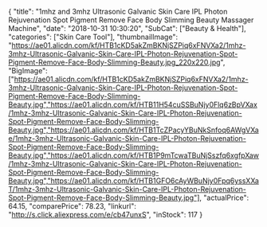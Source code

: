 {
	"title": "1mhz and 3mhz Ultrasonic Galvanic Skin Care IPL Photon Rejuvenation Spot Pigment Remove Face Body Slimming Beauty Massager Machine",
	"date": "2018-10-31 10:30:20",
	"SubCat": ["Beauty & Health"],
	"categories": ["Skin Care Tool"],
	"thumbnailImage": "https://ae01.alicdn.com/kf/HTB1cKD5akZmBKNjSZPiq6xFNVXa2/1mhz-3mhz-Ultrasonic-Galvanic-Skin-Care-IPL-Photon-Rejuvenation-Spot-Pigment-Remove-Face-Body-Slimming-Beauty.jpg_220x220.jpg",
	"BigImage": ["https://ae01.alicdn.com/kf/HTB1cKD5akZmBKNjSZPiq6xFNVXa2/1mhz-3mhz-Ultrasonic-Galvanic-Skin-Care-IPL-Photon-Rejuvenation-Spot-Pigment-Remove-Face-Body-Slimming-Beauty.jpg","https://ae01.alicdn.com/kf/HTB11H54cuSSBuNjy0Flq6zBpVXax/1mhz-3mhz-Ultrasonic-Galvanic-Skin-Care-IPL-Photon-Rejuvenation-Spot-Pigment-Remove-Face-Body-Slimming-Beauty.jpg","https://ae01.alicdn.com/kf/HTB1TcZPacyYBuNkSnfoq6AWgVXae/1mhz-3mhz-Ultrasonic-Galvanic-Skin-Care-IPL-Photon-Rejuvenation-Spot-Pigment-Remove-Face-Body-Slimming-Beauty.jpg","https://ae01.alicdn.com/kf/HTB1P9mTcwaTBuNjSszfq6xgfpXaw/1mhz-3mhz-Ultrasonic-Galvanic-Skin-Care-IPL-Photon-Rejuvenation-Spot-Pigment-Remove-Face-Body-Slimming-Beauty.jpg","https://ae01.alicdn.com/kf/HTB1GFO6cAyWBuNjy0Fpq6yssXXaT/1mhz-3mhz-Ultrasonic-Galvanic-Skin-Care-IPL-Photon-Rejuvenation-Spot-Pigment-Remove-Face-Body-Slimming-Beauty.jpg"],
	"actualPrice": 64.15,
	"comparePrice": 78.23,
	"linkurl": "http://s.click.aliexpress.com/e/cb47unxS",
	"inStock": 117
}
